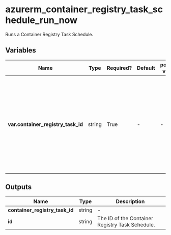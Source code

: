 # azurerm_container_registry_task_schedule_run_now

Runs a Container Registry Task Schedule.

## Variables

| Name | Type | Required? | Default  | possible values | Description |
| ---- | ---- | --------- | -------- | ----------- | ----------- |
| **var.container_registry_task_id** | string | True | -  |  -  | The ID of the Container Registry Task that to be scheduled. Changing this forces a new Container Registry Task Schedule to be created. | 



## Outputs

| Name | Type | Description |
| ---- | ---- | --------- | 
| **container_registry_task_id** | string  | - | 
| **id** | string  | The ID of the Container Registry Task Schedule. | 
